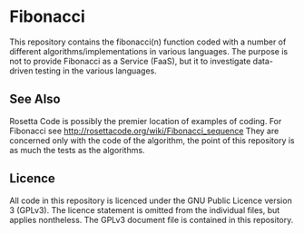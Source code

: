 # Fibonacci

This repository contains the fibonacci(n) function coded with a number of different
algorithms/implementations in various languages. The purpose is not to provide Fibonacci as a Service
(FaaS), but it to investigate data-driven testing in the various languages.

## See Also

Rosetta Code is possibly the premier location of examples of coding. For Fibonacci see
http://rosettacode.org/wiki/Fibonacci_sequence They are concerned only with the code of the algorithm, the point of
this repository is as much the tests as the algorithms.

## Licence

All code in this repository is licenced under the GNU Public Licence version 3 (GPLv3). The licence
statement is omitted from the individual files, but applies nontheless. The GPLv3 document file is contained
in this repository.
